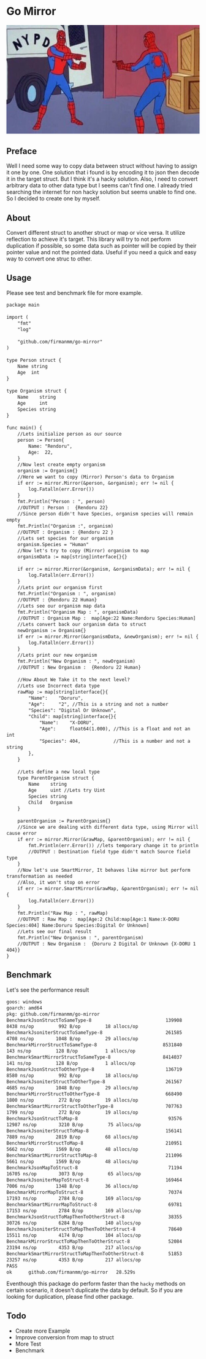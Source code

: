 # Go Mirror
![Golang Mirror](image/SpidermanPoint.jpg)

## Preface
Well I need some way to copy data between struct without having to assign it one by one. One solution that i found is by encoding it to json then decode it in the target struct. But I think it's a hacky solution. Also, I need to convert arbitrary data to other data type but I seems can't find one. I already tried searching the internet for non hacky solution but seems unable to find one. So I decided to create one by myself. 

## About
Convert different struct to another struct or map or vice versa. It utilize reflection to achieve it's target. This library will try to not perform duplication if possible, so some data such as pointer will be copied by their pointer value and not the pointed data.
Useful if you need a quick and easy way to convert one struc to other.

## Usage
Please see test and benchmark file for more example.
```golang
package main

import (
	"fmt"
	"log"

	"github.com/firmanmm/go-mirror"
)

type Person struct {
	Name string
	Age  int
}

type Organism struct {
	Name    string
	Age     int
	Species string
}

func main() {
	//Lets initialize person as our source
	person := Person{
		Name: "Rendoru",
		Age:  22,
	}
	//Now lest create empty organism
	organism := Organism{}
	//Here we want to copy (Mirror) Person's data to Organism
	if err := mirror.Mirror(&person, &organism); err != nil {
		log.Fatalln(err.Error())
	}
	fmt.Println("Person : ", person)
	//OUTPUT : Person :  {Rendoru 22}
	//Since person didn't have Species, organism species will remain empty
	fmt.Println("Organism :", organism)
	//OUTPUT : Organism : {Rendoru 22 }
	//Lets set species for our organism
	organism.Species = "Human"
	//Now let's try to copy (Mirror) organism to map
	organismData := map[string]interface{}{}

	if err := mirror.Mirror(&organism, &organismData); err != nil {
		log.Fatalln(err.Error())
	}
	//Lets print our organism first
	fmt.Println("Organism : ", organism)
	//OUTPUT : {Rendoru 22 Human}
	//Lets see our organism map data
	fmt.Println("Organism Map : ", organismData)
	//OUTPUT : Organism Map :  map[Age:22 Name:Rendoru Species:Human]
	//Lets convert back our organism data to struct
	newOrganism := Organism{}
	if err := mirror.Mirror(&organismData, &newOrganism); err != nil {
		log.Fatalln(err.Error())
	}
	//Lets print our new organism
	fmt.Println("New Organism : ", newOrganism)
	//OUTPUT : New Organism :  {Rendoru 22 Human}

	//How About We Take it to the next level?
	//Lets use Incorrect data type
	rawMap := map[string]interface{}{
		"Name":    "Doruru",
		"Age":     "2", //This is a string and not a number
		"Species": "Digital Or Unknown",
		"Child": map[string]interface{}{
			"Name":    "X-DORU",
			"Age":     float64(1.000), //This is a float and not an int
			"Species": 404,            //This is a number and not a string
		},
	}

	//Lets define a new local type
	type ParentOrganism struct {
		Name    string
		Age     uint //Lets try Uint
		Species string
		Child   Organism
	}

	parentOrganism := ParentOrganism{}
	//Since we are dealing with different data type, using Mirror will cause error
	if err := mirror.Mirror(&rawMap, &parentOrganism); err != nil {
		fmt.Println(err.Error()) //lets temporary change it to println
		//OUTPUT : Destination field type didn't match Source field type
	}
	//Now let's use SmartMirror, It behaves like mirror but perform transformation as needed
	//Also, it won't stop on error
	if err := mirror.SmartMirror(&rawMap, &parentOrganism); err != nil {
		log.Fatalln(err.Error())
	}
	fmt.Println("Raw Map : ", rawMap)
	//OUTPUT : Raw Map :  map[Age:2 Child:map[Age:1 Name:X-DORU Species:404] Name:Doruru Species:Digital Or Unknown]
	//Lets see our final result
	fmt.Println("New Organism : ", parentOrganism)
	//OUTPUT : New Organism :  {Doruru 2 Digital Or Unknown {X-DORU 1 404}}
}
```

## Benchmark
Let's see the performance result
```
goos: windows
goarch: amd64
pkg: github.com/firmanmm/go-mirror
BenchmarkJsonStructToSameType-8                      	  139908	      8438 ns/op	     992 B/op	      18 allocs/op
BenchmarkJsoniterStructToSameType-8                  	  261585	      4708 ns/op	    1048 B/op	      29 allocs/op
BenchmarkMirrorStructToSameType-8                    	 8531840	       143 ns/op	     128 B/op	       1 allocs/op
BenchmarkSmartMirrorStructToSameType-8               	 8414037	       141 ns/op	     128 B/op	       1 allocs/op
BenchmarkJsonStructToOtherType-8                     	  136719	      8580 ns/op	     992 B/op	      18 allocs/op
BenchmarkJsoniterStructToOtherType-8                 	  261567	      4685 ns/op	    1048 B/op	      29 allocs/op
BenchmarkMirrorStructToOtherType-8                   	  668490	      1800 ns/op	     272 B/op	      19 allocs/op
BenchmarkSmartMirrorStructToOtherType-8              	  707763	      1799 ns/op	     272 B/op	      19 allocs/op
BenchmarkJsonStructToMap-8                           	   93576	     12987 ns/op	    3210 B/op	      75 allocs/op
BenchmarkJsoniterStructToMap-8                       	  156141	      7889 ns/op	    2819 B/op	      68 allocs/op
BenchmarkMirrorStructToMap-8                         	  210951	      5662 ns/op	    1569 B/op	      48 allocs/op
BenchmarkSmartMirrorStructToMap-8                    	  211096	      5661 ns/op	    1569 B/op	      48 allocs/op
BenchmarkJsonMapToStruct-8                           	   71194	     16705 ns/op	    3073 B/op	      65 allocs/op
BenchmarkJsoniterMapToStruct-8                       	  169464	      7006 ns/op	    1348 B/op	      36 allocs/op
BenchmarkMirrorMapToStruct-8                         	   70374	     17193 ns/op	    2784 B/op	     169 allocs/op
BenchmarkSmartMirrorMapToStruct-8                    	   69781	     17153 ns/op	    2784 B/op	     169 allocs/op
BenchmarkJsonStructToMapThenToOtherStruct-8          	   38355	     30726 ns/op	    6284 B/op	     140 allocs/op
BenchmarkJsoniterStructToMapThenToOtherStruct-8      	   78640	     15511 ns/op	    4174 B/op	     104 allocs/op
BenchmarkMirrorStructToMapThenToOtherStruct-8        	   52084	     23194 ns/op	    4353 B/op	     217 allocs/op
BenchmarkSmartMirrorStructToMapThenToOtherStruct-8   	   51853	     23257 ns/op	    4353 B/op	     217 allocs/op
PASS
ok  	github.com/firmanmm/go-mirror	28.529s
```
Eventhough this package do perform faster than the `hacky` methods on certain scenario, it doesn't duplicate the data by default. So if you are looking for duplication, please find other package.
## Todo
- Create more Example
- Improve conversion from map to struct
- More Test
- Benchmark